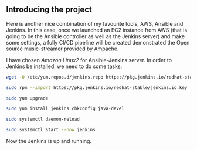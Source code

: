 <h2>Introducing the project</h2>

Here is another nice combination of my favourite tools, AWS, Ansible and Jenkins. In this case, once we launched an EC2 instance from AWS (that is going to be the Ansible controller as well as the Jenkins server) and make some settings, a fully CI/CD pipeline will be created demonstrated the Open source music-streamer provided by Ampache.

<Preparations>
  
I have chosen *Amazon Linux2* for Ansible-Jenkins server. In order to Jenkins be installed, we need to do some tasks:
  
  ```bash
wget -O /etc/yum.repos.d/jenkins.repo https://pkg.jenkins.io/redhat-stable/jenkins.repo
```

```bash
sudo rpm --import https://pkg.jenkins.io/redhat-stable/jenkins.io.key
```

```bash
sudo yum upgrade
```
```bash
sudo yum install jenkins chkconfig java-devel
```
```bash
sudo systemctl daemon-reload
```
```bash
sudo systemctl start --now jenkins
```
  
Now the Jenkins is up and running. 
